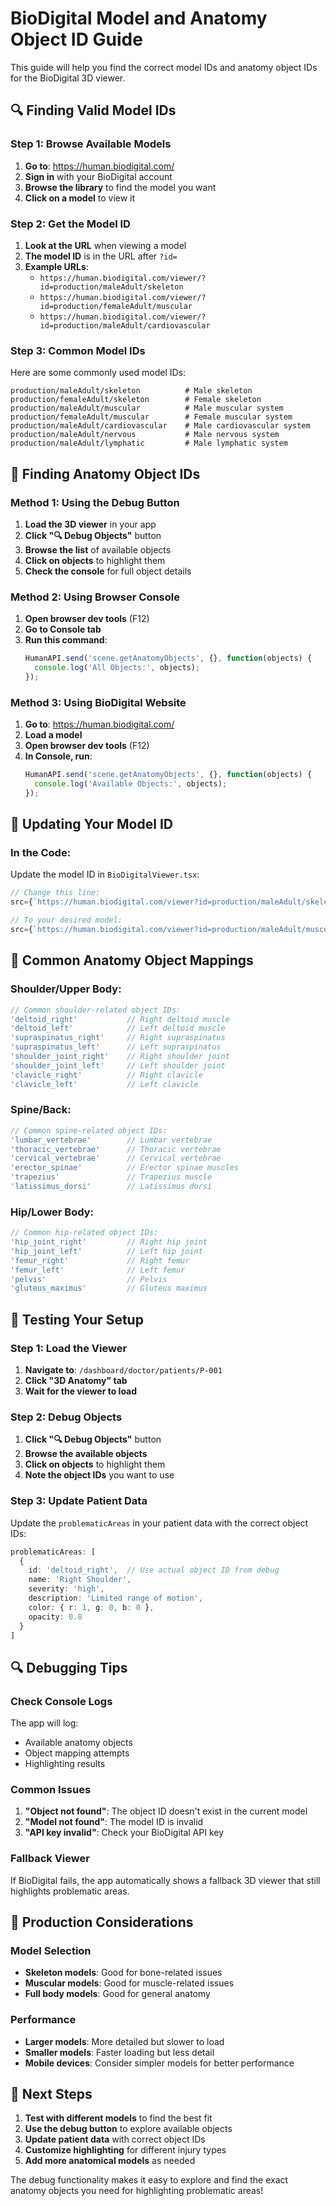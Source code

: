 # BioDigital Model and Anatomy Object ID Guide

This guide will help you find the correct model IDs and anatomy object IDs for the BioDigital 3D viewer.

## 🔍 **Finding Valid Model IDs**

### **Step 1: Browse Available Models**
1. **Go to**: https://human.biodigital.com/
2. **Sign in** with your BioDigital account
3. **Browse the library** to find the model you want
4. **Click on a model** to view it

### **Step 2: Get the Model ID**
1. **Look at the URL** when viewing a model
2. **The model ID** is in the URL after `?id=`
3. **Example URLs**:
   - `https://human.biodigital.com/viewer/?id=production/maleAdult/skeleton`
   - `https://human.biodigital.com/viewer/?id=production/femaleAdult/muscular`
   - `https://human.biodigital.com/viewer/?id=production/maleAdult/cardiovascular`

### **Step 3: Common Model IDs**
Here are some commonly used model IDs:

```
production/maleAdult/skeleton          # Male skeleton
production/femaleAdult/skeleton        # Female skeleton
production/maleAdult/muscular          # Male muscular system
production/femaleAdult/muscular        # Female muscular system
production/maleAdult/cardiovascular    # Male cardiovascular system
production/maleAdult/nervous           # Male nervous system
production/maleAdult/lymphatic         # Male lymphatic system
```

## 🎯 **Finding Anatomy Object IDs**

### **Method 1: Using the Debug Button**
1. **Load the 3D viewer** in your app
2. **Click "🔍 Debug Objects"** button
3. **Browse the list** of available objects
4. **Click on objects** to highlight them
5. **Check the console** for full object details

### **Method 2: Using Browser Console**
1. **Open browser dev tools** (F12)
2. **Go to Console tab**
3. **Run this command**:
   ```javascript
   HumanAPI.send('scene.getAnatomyObjects', {}, function(objects) {
     console.log('All Objects:', objects);
   });
   ```

### **Method 3: Using BioDigital Website**
1. **Go to**: https://human.biodigital.com/
2. **Load a model**
3. **Open browser dev tools** (F12)
4. **In Console, run**:
   ```javascript
   HumanAPI.send('scene.getAnatomyObjects', {}, function(objects) {
     console.log('Available Objects:', objects);
   });
   ```

## 🔧 **Updating Your Model ID**

### **In the Code:**
Update the model ID in `BioDigitalViewer.tsx`:

```typescript
// Change this line:
src={`https://human.biodigital.com/viewer?id=production/maleAdult/skeleton&ui-info=false&ui-menu=false&dk=${biodigitalKey}`}

// To your desired model:
src={`https://human.biodigital.com/viewer?id=production/maleAdult/muscular&ui-info=false&ui-menu=false&dk=${biodigitalKey}`}
```

## 🎨 **Common Anatomy Object Mappings**

### **Shoulder/Upper Body:**
```javascript
// Common shoulder-related object IDs:
'deltoid_right'           // Right deltoid muscle
'deltoid_left'            // Left deltoid muscle
'supraspinatus_right'     // Right supraspinatus
'supraspinatus_left'      // Left supraspinatus
'shoulder_joint_right'    // Right shoulder joint
'shoulder_joint_left'     // Left shoulder joint
'clavicle_right'          // Right clavicle
'clavicle_left'           // Left clavicle
```

### **Spine/Back:**
```javascript
// Common spine-related object IDs:
'lumbar_vertebrae'        // Lumbar vertebrae
'thoracic_vertebrae'      // Thoracic vertebrae
'cervical_vertebrae'      // Cervical vertebrae
'erector_spinae'          // Erector spinae muscles
'trapezius'               // Trapezius muscle
'latissimus_dorsi'        // Latissimus dorsi
```

### **Hip/Lower Body:**
```javascript
// Common hip-related object IDs:
'hip_joint_right'         // Right hip joint
'hip_joint_left'          // Left hip joint
'femur_right'             // Right femur
'femur_left'              // Left femur
'pelvis'                  // Pelvis
'gluteus_maximus'         // Gluteus maximus
```

## 🚀 **Testing Your Setup**

### **Step 1: Load the Viewer**
1. **Navigate to**: `/dashboard/doctor/patients/P-001`
2. **Click "3D Anatomy" tab**
3. **Wait for the viewer to load**

### **Step 2: Debug Objects**
1. **Click "🔍 Debug Objects"** button
2. **Browse the available objects**
3. **Click on objects** to highlight them
4. **Note the object IDs** you want to use

### **Step 3: Update Patient Data**
Update the `problematicAreas` in your patient data with the correct object IDs:

```typescript
problematicAreas: [
  {
    id: 'deltoid_right',  // Use actual object ID from debug
    name: 'Right Shoulder',
    severity: 'high',
    description: 'Limited range of motion',
    color: { r: 1, g: 0, b: 0 },
    opacity: 0.8
  }
]
```

## 🔍 **Debugging Tips**

### **Check Console Logs**
The app will log:
- Available anatomy objects
- Object mapping attempts
- Highlighting results

### **Common Issues**
1. **"Object not found"**: The object ID doesn't exist in the current model
2. **"Model not found"**: The model ID is invalid
3. **"API key invalid"**: Check your BioDigital API key

### **Fallback Viewer**
If BioDigital fails, the app automatically shows a fallback 3D viewer that still highlights problematic areas.

## 📱 **Production Considerations**

### **Model Selection**
- **Skeleton models**: Good for bone-related issues
- **Muscular models**: Good for muscle-related issues
- **Full body models**: Good for general anatomy

### **Performance**
- **Larger models**: More detailed but slower to load
- **Smaller models**: Faster loading but less detail
- **Mobile devices**: Consider simpler models for better performance

## 🎯 **Next Steps**

1. **Test with different models** to find the best fit
2. **Use the debug button** to explore available objects
3. **Update patient data** with correct object IDs
4. **Customize highlighting** for different injury types
5. **Add more anatomical models** as needed

The debug functionality makes it easy to explore and find the exact anatomy objects you need for highlighting problematic areas!
